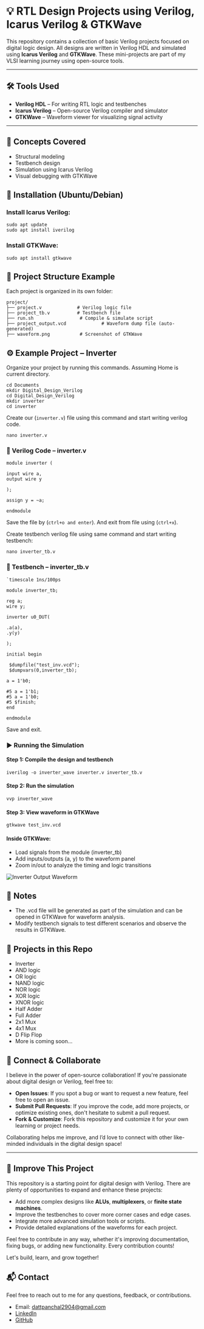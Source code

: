 # 💡 RTL Design Projects using Verilog, Icarus Verilog & GTKWave

This repository contains a collection of basic Verilog projects focused on digital logic design. All designs are written in Verilog HDL and simulated using **Icarus Verilog** and **GTKWave**. These mini-projects are part of my VLSI learning journey using open-source tools.

---

## 🛠️ Tools Used

- **Verilog HDL** – For writing RTL logic and testbenches
- **Icarus Verilog** – Open-source Verilog compiler and simulator
- **GTKWave** – Waveform viewer for visualizing signal activity

---

## 🧠 Concepts Covered
- Structural modeling
- Testbench design
- Simulation using Icarus Verilog
- Visual debugging with GTKWave

## 🔧 Installation (Ubuntu/Debian)

### Install Icarus Verilog:
```
sudo apt update
sudo apt install iverilog
```
### Install GTKWave:
```
sudo apt install gtkwave
```
## 📁 Project Structure Example
Each project is organized in its own folder:
```
project/
├── project.v             # Verilog logic file
├── project_tb.v          # Testbench file
├── run.sh                 # Compile & simulate script
├── project_output.vcd             # Waveform dump file (auto-generated)
├── waveform.png           # Screenshot of GTKWave 
```

## ⚙️ Example Project – Inverter

Organize your project by running this commands. Assuming Home is current directory. 

```
cd Documents
mkdir Digital_Design_Verilog
cd Digital_Design_Verilog
mkdir inverter
cd inverter
```
Create our (`inverter.v`) file using this command and start writing verilog code.

```
nano inverter.v
```

### 🔌 Verilog Code – inverter.v
```
module inverter (

input wire a,
output wire y

);

assign y = ~a;

endmodule
```
Save the file by (`ctrl+o and enter`). And exit from file using (`ctrl+x`).

Create testbench verilog file using same command and start writing testbench:
```
nano inverter_tb.v
```

### 🧪 Testbench – inverter_tb.v

```
`timescale 1ns/100ps 

module inverter_tb;

reg a;
wire y;

inverter u0_DUT(

.a(a),
.y(y)

);

initial begin

 $dumpfile("test_inv.vcd");
 $dumpvars(0,inverter_tb);

a = 1'b0;

#5 a = 1'b1;
#5 a = 1'b0;
#5 $finish;
end

endmodule

```

Save and exit.

### ▶️ Running the Simulation
#### Step 1: Compile the design and testbench
```
iverilog -o inverter_wave inverter.v inverter_tb.v
```
#### Step 2: Run the simulation
```
vvp inverter_wave
```
#### Step 3: View waveform in GTKWave
```
gtkwave test_inv.vcd
```
#### Inside GTKWave:

- Load signals from the module (inverter_tb)
- Add inputs/outputs (a, y) to the waveform panel
- Zoom in/out to analyze the timing and logic transitions

![Inverter Output Waveform](https://github.com/user-attachments/assets/e3ae64e7-2831-4886-ba67-6838db1c0faa)

## 📌 Notes
- The .vcd file will be generated as part of the simulation and can be opened in GTKWave for waveform analysis.
- Modify testbench signals to test different scenarios and observe the results in GTKWave.

## 🤖 Projects in this Repo

- Inverter
- AND logic
- OR logic
- NAND logic
- NOR logic
- XOR logic
- XNOR logic
- Half Adder
- Full Adder
- 2x1 Mux
- 4x1 Mux
- D Flip Flop
- More is coming soon...

## 🤝 Connect & Collaborate

I believe in the power of open-source collaboration! If you're passionate about digital design or Verilog, feel free to:

- **Open Issues**: If you spot a bug or want to request a new feature, feel free to open an issue.
- **Submit Pull Requests**: If you improve the code, add more projects, or optimize existing ones, don't hesitate to submit a pull request.
- **Fork & Customize**: Fork this repository and customize it for your own learning or project needs.

Collaborating helps me improve, and I’d love to connect with other like-minded individuals in the digital design space!

---

## 🔧 Improve This Project

This repository is a starting point for digital design with Verilog. There are plenty of opportunities to expand and enhance these projects:

- Add more complex designs like **ALUs**, **multiplexers**, or **finite state machines**.
- Improve the testbenches to cover more corner cases and edge cases.
- Integrate more advanced simulation tools or scripts.
- Provide detailed explanations of the waveforms for each project.

Feel free to contribute in any way, whether it's improving documentation, fixing bugs, or adding new functionality. Every contribution counts!

Let's build, learn, and grow together!


## 📬 Contact
Feel free to reach out to me for any questions, feedback, or contributions.

- Email: dattpanchal2904@gmail.com
- [LinkedIn](https://www.linkedin.com/in/dattpanchal04/)
- [GitHub](https://github.com/DuttPanchal04)

